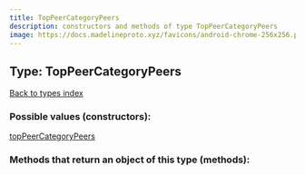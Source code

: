 ```yaml
---
title: TopPeerCategoryPeers
description: constructors and methods of type TopPeerCategoryPeers
image: https://docs.madelineproto.xyz/favicons/android-chrome-256x256.png
---
```

## Type: TopPeerCategoryPeers  
[Back to types index](index.md)



### Possible values (constructors):

[topPeerCategoryPeers](../constructors/topPeerCategoryPeers.md)  



### Methods that return an object of this type (methods):



